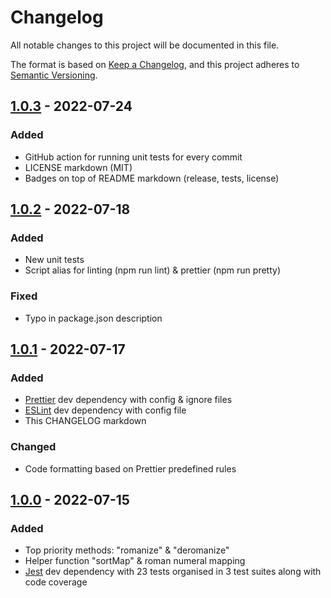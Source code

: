 # Changelog

All notable changes to this project will be documented in this file.

The format is based on [Keep a Changelog](https://keepachangelog.com/en/1.0.0/),
and this project adheres to [Semantic Versioning](https://semver.org/spec/v2.0.0.html).

## [1.0.3](https://github.com/aleksbelic/romanize-deromanize/releases/tag/1.0.3) - 2022-07-24

### Added

- GitHub action for running unit tests for every commit
- LICENSE markdown (MIT)
- Badges on top of README markdown (release, tests, license)

## [1.0.2](https://github.com/aleksbelic/romanize-deromanize/releases/tag/1.0.2) - 2022-07-18

### Added

- New unit tests
- Script alias for linting (npm run lint) & prettier (npm run pretty)

### Fixed

- Typo in package.json description

## [1.0.1](https://github.com/aleksbelic/romanize-deromanize/releases/tag/1.0.1) - 2022-07-17

### Added

- [Prettier](https://prettier.io/) dev dependency with config & ignore files
- [ESLint](https://eslint.org/) dev dependency with config file
- This CHANGELOG markdown

### Changed

- Code formatting based on Prettier predefined rules

## [1.0.0](https://github.com/aleksbelic/romanize-deromanize/releases/tag/1.0.0) - 2022-07-15

### Added

- Top priority methods: "romanize" & "deromanize"
- Helper function "sortMap" & roman numeral mapping
- [Jest](https://jestjs.io/) dev dependency with 23 tests organised in 3 test suites along with code coverage
